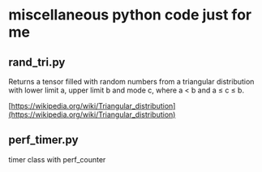 # miscellaneous python code just for me

## rand_tri.py

Returns a tensor filled with random numbers from a triangular distribution with lower limit a, upper limit b and mode c, where a < b and a ≤ c ≤ b.

[https://wikipedia.org/wiki/Triangular_distribution](https://wikipedia.org/wiki/Triangular_distribution)

## perf_timer.py

timer class with perf_counter

